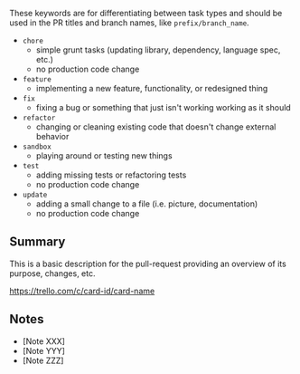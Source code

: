 These keywords are for differentiating between task types and should be used in the PR titles and branch names, like `prefix/branch_name`.

- `chore`
  - simple grunt tasks (updating library, dependency, language spec, etc.)
  - no production code change
- `feature`
  - implementing a new feature, functionality, or redesigned thing
- `fix`
  - fixing a bug or something that just isn't working working as it should
- `refactor`
  - changing or cleaning existing code that doesn't change external behavior
- `sandbox`
  - playing around or testing new things
- `test`
  - adding missing tests or refactoring tests
  - no production code change
- `update`
  - adding a small change to a file (i.e. picture, documentation)
  - no production code change

## Summary

This is a basic description for the pull-request providing an overview of its purpose, changes, etc.

https://trello.com/c/card-id/card-name

## Notes

- [Note XXX]
- [Note YYY]
- [Note ZZZ]
